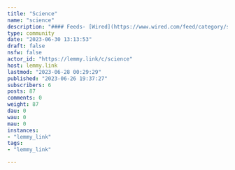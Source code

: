 ```yaml
---
title: "Science" 
name: "science"
description: "#### Feeds- [Wired](https://www.wired.com/feed/category/science/latest/rss)- [NY Times](https://rss.nytimes.com/services/xml/rss/nyt/Science.xml)"
type: community
date: "2023-06-30 13:13:53"
draft: false
nsfw: false
actor_id: "https://lemmy.link/c/science"
host: lemmy.link
lastmod: "2023-06-28 00:29:29"
published: "2023-06-26 19:37:27"
subscribers: 6
posts: 87
comments: 0
weight: 87
dau: 0
wau: 0
mau: 0
instances:
- "lemmy_link"
tags: 
- "lemmy_link"

---
```


